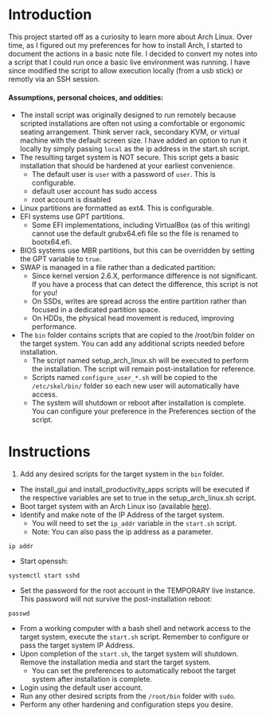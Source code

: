 # Introduction
This project started off as a curiosity to learn more about Arch Linux. Over
time, as I figured out my preferences for how to install Arch, I started to
document the actions in a basic note file. I decided to convert my notes into a
script that I could run once a basic live environment was running. I have since
modified the script to allow execution locally (from a usb stick) or remotly via
an SSH session.

#### Assumptions, personal choices, and oddities:
 - The install script was originally designed to run remotely because scripted
     installations are often not using a comfortable or ergonomic seating
     arrangement. Think server rack, secondary KVM, or virtual machine with the
     default screen size. I have added an option to run it locally by simply
     passing `local` as the ip address in the start.sh script.
 - The resulting target system is NOT secure. This script gets a basic
    installation that should be hardened at your earliest convenience.
    - The default user is `user` with a password of `user`. This is configurable.
    - default user account has sudo access
    - root account is disabled
 - Linux partitions are formatted as ext4. This is configurable.
 - EFI systems use GPT partitions.
   - Some EFI implementations, including VirtualBox (as of this writing) cannot
     use the default grubx64.efi file so the file is renamed to bootx64.efi.
 - BIOS systems use MBR partitions, but this can be overridden by setting the
    GPT variable to `true`.
 - SWAP is managed in a file rather than a dedicated partition:
   - Since kernel version 2.6.X, performance difference is not significant.
     If you have a process that can detect the difference, this script
     is not for you!
   - On SSDs, writes are spread across the entire partition rather than
     focused in a dedicated partition space.
   - On HDDs, the physical head movement is reduced, improving performance.
 - The `bin` folder contains scripts that are copied to the /root/bin folder
   on the target system. You can add any additional scripts needed before
   installation.
   - The script named setup_arch_linux.sh will be executed to perform the
   installation. The script will remain post-installation for reference.
   - Scripts named `configure_user_*.sh` will be copied to the `/etc/skel/bin/`
   folder so each new user will automatically have access.
   - The system will shutdown or reboot after installation is complete.
   You can configure your preference in the Preferences section of the script.


# Instructions
1. Add any desired scripts for the target system in the `bin` folder.
  - The install_gui and install_productivity_apps scripts will be executed if
    the respective variables are set to true in the setup_arch_linux.sh script.
- Boot target system with an Arch Linux iso (available [here](http://mirror.rackspace.com/archlinux/iso/latest/)).
- Identify and make note of the IP Address of the target system.
  - You will need to set the `ip_addr` variable in the `start.sh` script.
  - Note: You can also pass the ip address as a parameter.
```shell
ip addr
```
- Start openssh:
```shell
systemctl start sshd
```
- Set the password for the root account in the TEMPORARY live instance.
    This password will not survive the post-installation reboot:
```shell
passwd
```
- From a working computer with a bash shell and network access to the target system, execute the `start.sh` script.
  Remember to configure or pass the target system IP Address.
- Upon completion of the `start.sh`, the target system will shutdown. Remove
  the installation media and start the target system.
  - You can set the preferences to automatically reboot the target system after installation is complete.
- Login using the default user account.
- Run any other desired scripts from the `/root/bin` folder with `sudo`.
- Perform any other hardening and configuration steps you desire.
